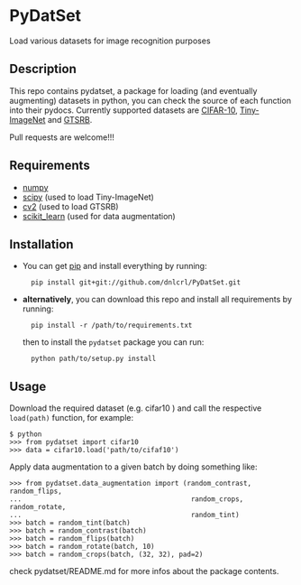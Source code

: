 # PyDatSet

Load various datasets for image recognition purposes

## Description 

This repo contains pydatset, a package for loading (and eventually augmenting) datasets in python, you can check the source of each function into their pydocs. Currently supported datasets are [CIFAR-10](https://www.cs.toronto.edu/~kriz/cifar.html), [Tiny-ImageNet](http://cs231n.stanford.edu/project.html) and [GTSRB](http://benchmark.ini.rub.de/?section=gtsrb&subsection=news). 

Pull requests are welcome!!!

## Requirements

- [numpy](www.numpy.org/)
- [scipy](www.scipy.org/) (used to load Tiny-ImageNet)
- [cv2](opencv.org) (used to load GTSRB)
- [scikit_learn](scikit-learn.org/) (used for data augmentation)

## Installation

- You can get [pip](https://pypi.python.org/pypi/pip) and install everything by running:

		pip install git+git://github.com/dnlcrl/PyDatSet.git

- **alternatively**, you can download this repo and install all requirements by running:

		pip install -r /path/to/requirements.txt

	then to install the `pydatset` package you can run:

		python path/to/setup.py install

## Usage

Download the required dataset (e.g. cifar10 ) and call the respective `load(path)` function, for example:

	$ python
	>>> from pydatset import cifar10
	>>> data = cifar10.load('path/to/cifaf10')

Apply data augmentation to a given batch by doing something like:

	>>> from pydatset.data_augmentation import (random_contrast, random_flips,
	...                                          random_crops, random_rotate,
	...                                          random_tint)
	>>> batch = random_tint(batch)
	>>> batch = random_contrast(batch)
	>>> batch = random_flips(batch)
	>>> batch = random_rotate(batch, 10)
	>>> batch = random_crops(batch, (32, 32), pad=2)
	

check pydatset/README.md for more infos about the package contents.
